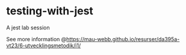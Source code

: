 # testing-with-jest
A jest lab session

See more information @https://mau-webb.github.io/resurser/da395a-vt23/6-utvecklingsmetodik/i1/
